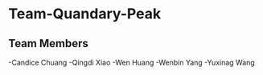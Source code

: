 # Team-Quandary-Peak

## Team Members
-Candice Chuang
-Qingdi Xiao
-Wen Huang
-Wenbin Yang
-Yuxinag Wang
